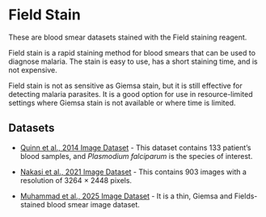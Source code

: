 # Field Stain
These are blood smear datasets stained with the Field staining reagent.

Field stain is a rapid staining method for blood smears that can be used to diagnose malaria. The stain is easy to use, has a short staining time, and is not expensive.

Field stain is not as sensitive as Giemsa stain, but it is still effective for detecting malaria parasites. It is a good option for use in resource-limited settings where Giemsa stain is not available or where time is limited.


## Datasets
+ [Quinn et al., 2014 Image Dataset](https://itunuisewon.github.io/Malaria_Blood_Film_Images/All_Datasets/Quinn_et_al.,_2014_Dataset.html) - This dataset contains 133 patient’s blood samples, and _Plasmodium falciparum_ is the species of interest.
  
+ [Nakasi et al., 2021 Image Dataset](https://itunuisewon.github.io/Malaria_Blood_Film_Images/All_Datasets/Nakasi_et_al.,_2021_Dataset.html) - This contains 903 images with a resolution of 3264 × 2448 pixels.

+ [Muhammad et al., 2025 Image Dataset](https://itunuisewon.github.io/Malaria_Blood_Film_Images/All_Datasets/Muhammad_et_al.,_2025_Dataset.html) - It is a thin, Giemsa and Fields-stained blood smear image dataset.
